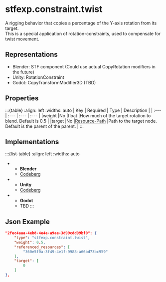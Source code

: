# stfexp.constraint.twist

A rigging behavior that copies a percentage of the Y-axis rotation from its target.\
This is a special application of rotation-constraints, used to compensate for twist movement.

## Representations
* Blender: STF component (Could use actual CopyRotation modifiers in the future)
* Unity: RotationConstraint
* Godot: CopyTransformModifier3D (TBD)

## Properties
:::{table}
:align: left
:widths: auto
| Key | Required | Type | Description |
| :--- | :--- | :--- | :--- |
|weight |No |float |How much of the target rotation to blend. Default is 0.5 |
|target |No |[Resource-Path](../../format/stf_format.md#resource-path) |Path to the target node. Default is the parent of the parent. |
:::

## Implementations
:::{list-table}
:align: left
:widths: auto
*	- **Blender**
	- [Codeberg](https://codeberg.org/emperorofmars/stf_blender/src/branch/master/stfblender/stf_modules/expanded/stfexp_constraint_twist.py)
*	- **Unity**
	- [Codeberg](https://codeberg.org/emperorofmars/stf_unity/src/branch/master/Runtime/Modules/Modules_Expanded/STFEXP_Constraint_Twist.cs)
*	- **Godot**
	- TBD
:::

## Json Example
```json
"2fec4aaa-4eb8-4e4a-a9ae-3d99cdd99bf0": {
	"type": "stfexp.constraint.twist",
	"weight": 0.5,
	"referenced_resources": [
		"360e5f0a-3f49-4e1f-9988-a66bd73bc959"
	],
	"target": [
		0
	]
},
```

